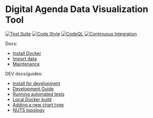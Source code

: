 # Digital Agenda Data Visualization Tool

[![Test Suite](https://github.com/digital-agenda-data/digital-agenda/actions/workflows/tests.yml/badge.svg?branch=master)](https://github.com/digital-agenda-data/digital-agenda/actions/workflows/tests.yml)
[![Code Style](https://github.com/digital-agenda-data/digital-agenda/actions/workflows/lint.yml/badge.svg?branch=master)](https://github.com/digital-agenda-data/digital-agenda/actions/workflows/lint.yml)
[![CodeQL](https://github.com/digital-agenda-data/digital-agenda/actions/workflows/github-code-scanning/codeql/badge.svg?branch=master)](https://github.com/digital-agenda-data/digital-agenda/actions/workflows/github-code-scanning/codeql)
[![Continuous Integration](https://github.com/digital-agenda-data/digital-agenda/actions/workflows/ci.yml/badge.svg?branch=master)](https://github.com/digital-agenda-data/digital-agenda/actions/workflows/ci.yml)

Docs:

 - [Install Docker](docs/install_docker.md)
 - [Import data](docs/import.md)
 - [Maintenance](docs/maintenance.md)

DEV docs/guides:

 - [Install for development](docs/install_develop.md)
 - [Development Guide](./docs/development_guide.md)
 - [Running automated tests](./docs/tests.md)
 - [Local Docker build](docs/local_docker_build.md)
 - [Adding a new chart type](./docs/adding_new_chart.md)
 - [NUTS topology](./docs/nuts.md)

